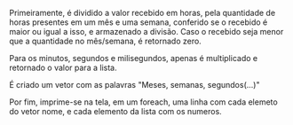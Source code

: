 Primeiramente, é dividido a valor recebido em horas, pela quantidade de horas presentes em um mês e uma semana, conferido se o recebido é maior ou igual a isso, e armazenado a divisão. Caso o recebido seja menor que a quantidade no mês/semana, é retornado zero.

Para os minutos, segundos e milisegundos, apenas é multiplicado e retornado o valor para a lista.

É criado um vetor com as palavras "Meses, semanas, segundos(...)"

Por fim, imprime-se na tela, em um foreach, uma linha com cada elemeto do vetor nome, e cada elemento da lista com os numeros.
